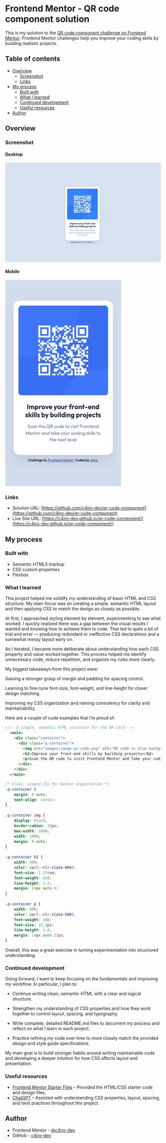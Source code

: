 # Frontend Mentor - QR code component solution

This is my solution to the [QR code component challenge on Frontend Mentor](https://www.frontendmentor.io/challenges/qr-code-component-iux_sIO_H). Frontend Mentor challenges help you improve your coding skills by building realistic projects. 

## Table of contents

- [Overview](#overview)
  - [Screenshot](#screenshot)
  - [Links](#links)
- [My process](#my-process)
  - [Built with](#built-with)
  - [What I learned](#what-i-learned)
  - [Continued development](#continued-development)
  - [Useful resources](#useful-resources)
- [Author](#author)

## Overview

### Screenshot

#### Desktop
![](images/desktop.png)

#### Mobile
![](images/mobile.png)

### Links

- Solution URL: [https://github.com/c4iro-dev/qr-code-component](https://github.com/c4iro-dev/qr-code-component)
- Live Site URL: [https://c4iro-dev.github.io/qr-code-component/](https://c4iro-dev.github.io/qr-code-component/)

## My process

### Built with

- Semantic HTML5 markup
- CSS custom properties
- Flexbox

### What I learned

This project helped me solidify my understanding of basic HTML and CSS structure. My main focus was on creating a simple, semantic HTML layout and then applying CSS to match the design as closely as possible.

At first, I approached styling element by element, experimenting to see what worked. I quickly realized there was a gap between the visual results I wanted and knowing how to achieve them in code. That led to quite a bit of trial and error — producing redundant or ineffective CSS declarations and a somewhat messy layout early on.

As I iterated, I became more deliberate about understanding how each CSS property and value worked together. This process helped me identify unnecessary code, reduce repetition, and organize my rules more clearly.

My biggest takeaways from this project were:

Gaining a stronger grasp of margin and padding for spacing control.

Learning to fine-tune font-size, font-weight, and line-height for closer design matching.

Improving my CSS organization and naming consistency for clarity and maintainability.

Here are a couple of code examples that I’m proud of:

```html
<!-- A simple, semantic HTML structure for the QR card -->
  <main>
    <div class="container">
      <div class="q-container">
        <img src="images/image-qr-code.png" alt="QR code on blue background.">
        <h2>Improve your front-end skills by building projects</h2>
        <p>Scan the QR code to visit Frontend Mentor and take your coding skills to the next level</p>
      </div>
    </div>
  </main>
```
```css
/* Clean, scoped CSS for better organization */
.q-container {
    margin: 0 auto;
    text-align: center;
}

.q-container img {
    display: block;
    border-radius: 10px;
    max-width: 100%;
    width: 100%;
    margin: 0 auto;
}

.q-container h2 {
    width: 90%;   
    color: var(--clr-slate-900);   
    font-size: 1.37rem;
    font-weight: 650; 
    line-height: 1.2;
    margin: 24px auto 0;
}

.q-container p {
    width: 90%;   
    color: var(--clr-slate-500);
    font-weight: 380;
    font-size: 15.2px;
    line-height: 1.4;
    margin: 14px auto 23px;
}
```

Overall, this was a great exercise in turning experimentation into structured understanding.

### Continued development

Going forward, I want to keep focusing on the fundamentals and improving my workflow. In particular, I plan to:

* Continue writing clean, semantic HTML with a clear and logical structure.

* Strengthen my understanding of CSS properties and how they work together to control layout, spacing, and typography.

* Write complete, detailed README.md files to document my process and reflect on what I learn in each project.

* Practice refining my code over time to more closely match the provided design and style guide specifications.

My main goal is to build stronger habits around writing maintainable code and developing a deeper intuition for how CSS affects layout and presentation.

### Useful resources

- [Frontend Mentor Starter Files](https://www.frontendmentor.io/) – Provided the HTML/CSS starter code and design files.
- [ChatGPT](https://chatgpt.com/) – Assisted with understanding CSS properties, layout, spacing, and best practices throughout this project.

## Author

- Frontend Mentor - [@c4iro-dev](https://www.frontendmentor.io/profile/c4iro-dev)
- GitHub - [c4iro-dev](https://github.com/c4iro-dev)